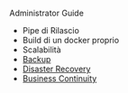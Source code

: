 Administrator Guide

- Pipe di Rilascio
- Build di un docker proprio
- Scalabilità
- [Backup](backup.md)
- [Disaster Recovery](disaster_recovery.md)
- [Business Continuity](business_continuity.md)
